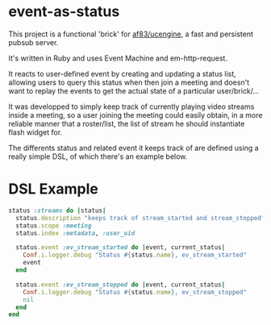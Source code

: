 # event-as-status

This project is a functional 'brick' for [af83/ucengine](https://github.com/af83/ucengine), a fast and persistent pubsub server.

It's written in Ruby and uses Event Machine and em-http-request.

It reacts to user-defined event by creating and updating a status list, allowing users to query this status when then join a meeting and doesn't want to replay the events to get the actual state of a particular user/brick/...

It was developped to simply keep track of currently playing video streams inside a meeting, so a user joining the meeting could easily obtain, in a more reliable manner that a roster/list, the list of stream he should instantiate flash widget for.

The differents status and related event it keeps track of are defined using a really simple DSL, of which there's an example below.

# DSL Example

```ruby
status :streams do |status|
  status.description "keeps track of stream_started and stream_stopped"
  status.scope :meeting
  status.index :metadata, :user_uid

  status.event :ev_stream_started do |event, current_status|
    Conf.i.logger.debug "Status #{status.name}, ev_stream_started"
    event
  end

  status.event :ev_stream_stopped do |event, current_status|
    Conf.i.logger.debug "Status #{status.name}, ev_stream_stopped"
    nil
  end
end
```
